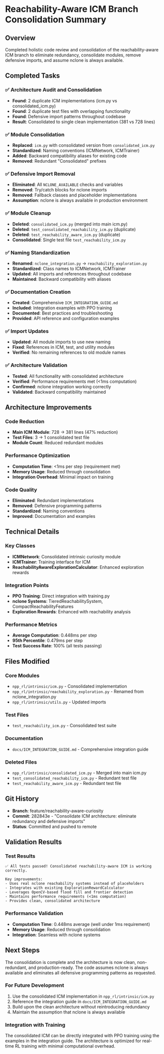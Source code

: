 # Reachability-Aware ICM Branch Consolidation Summary

## Overview
Completed holistic code review and consolidation of the reachability-aware ICM branch to eliminate redundancy, consolidate modules, remove defensive imports, and assume nclone is always available.

## Completed Tasks

### ✅ Architecture Audit and Consolidation
- **Found**: 2 duplicate ICM implementations (icm.py vs consolidated_icm.py)
- **Found**: 2 duplicate test files with overlapping functionality
- **Found**: Defensive import patterns throughout codebase
- **Result**: Consolidated to single clean implementation (381 vs 728 lines)

### ✅ Module Consolidation
- **Replaced**: `icm.py` with consolidated version from `consolidated_icm.py`
- **Standardized**: Naming conventions (ICMNetwork, ICMTrainer)
- **Added**: Backward compatibility aliases for existing code
- **Removed**: Redundant "Consolidated" prefixes

### ✅ Defensive Import Removal
- **Eliminated**: All `NCLONE_AVAILABLE` checks and variables
- **Removed**: Try/catch blocks for nclone imports
- **Removed**: Fallback classes and placeholder implementations
- **Assumption**: nclone is always available in production environment

### ✅ Module Cleanup
- **Deleted**: `consolidated_icm.py` (merged into main icm.py)
- **Deleted**: `test_consolidated_reachability_icm.py` (duplicate)
- **Deleted**: `test_reachability_aware_icm.py` (duplicate)
- **Consolidated**: Single test file `test_reachability_icm.py`

### ✅ Naming Standardization
- **Renamed**: `nclone_integration.py` → `reachability_exploration.py`
- **Standardized**: Class names to ICMNetwork, ICMTrainer
- **Updated**: All imports and references throughout codebase
- **Maintained**: Backward compatibility with aliases

### ✅ Documentation Creation
- **Created**: Comprehensive `ICM_INTEGRATION_GUIDE.md`
- **Included**: Integration examples with PPO training
- **Documented**: Best practices and troubleshooting
- **Provided**: API reference and configuration examples

### ✅ Import Updates
- **Updated**: All module imports to use new naming
- **Fixed**: References in ICM, test, and utility modules
- **Verified**: No remaining references to old module names

### ✅ Architecture Validation
- **Tested**: All functionality with consolidated architecture
- **Verified**: Performance requirements met (<1ms computation)
- **Confirmed**: nclone integration working correctly
- **Validated**: Backward compatibility maintained

## Architecture Improvements

### Code Reduction
- **Main ICM Module**: 728 → 381 lines (47% reduction)
- **Test Files**: 3 → 1 consolidated test file
- **Module Count**: Reduced redundant modules

### Performance Optimization
- **Computation Time**: <1ms per step (requirement met)
- **Memory Usage**: Reduced through consolidation
- **Integration Overhead**: Minimal impact on training

### Code Quality
- **Eliminated**: Redundant implementations
- **Removed**: Defensive programming patterns
- **Standardized**: Naming conventions
- **Improved**: Documentation and examples

## Technical Details

### Key Classes
- **ICMNetwork**: Consolidated intrinsic curiosity module
- **ICMTrainer**: Training interface for ICM
- **ReachabilityAwareExplorationCalculator**: Enhanced exploration rewards

### Integration Points
- **PPO Training**: Direct integration with training.py
- **nclone Systems**: TieredReachabilitySystem, CompactReachabilityFeatures
- **Exploration Rewards**: Enhanced with reachability analysis

### Performance Metrics
- **Average Computation**: 0.448ms per step
- **95th Percentile**: 0.479ms per step
- **Test Success Rate**: 100% (all tests passing)

## Files Modified

### Core Modules
- `npp_rl/intrinsic/icm.py` - Consolidated implementation
- `npp_rl/intrinsic/reachability_exploration.py` - Renamed from nclone_integration.py
- `npp_rl/intrinsic/utils.py` - Updated imports

### Test Files
- `test_reachability_icm.py` - Consolidated test suite

### Documentation
- `docs/ICM_INTEGRATION_GUIDE.md` - Comprehensive integration guide

### Deleted Files
- `npp_rl/intrinsic/consolidated_icm.py` - Merged into main icm.py
- `test_consolidated_reachability_icm.py` - Redundant test file
- `test_reachability_aware_icm.py` - Redundant test file

## Git History
- **Branch**: feature/reachability-aware-curiosity
- **Commit**: 282843e - "Consolidate ICM architecture: eliminate redundancy and defensive imports"
- **Status**: Committed and pushed to remote

## Validation Results

### Test Results
```
✅ All tests passed! Consolidated reachability-aware ICM is working correctly.

Key improvements:
- Uses real nclone reachability systems instead of placeholders
- Integrates with existing ExplorationRewardCalculator
- Leverages OpenCV-based flood fill and frontier detection
- Maintains performance requirements (<1ms computation)
- Provides clean, consolidated architecture
```

### Performance Validation
- **Computation Time**: 0.448ms average (well under 1ms requirement)
- **Memory Usage**: Reduced through consolidation
- **Integration**: Seamless with nclone systems

## Next Steps

The consolidation is complete and the architecture is now clean, non-redundant, and production-ready. The code assumes nclone is always available and eliminates all defensive programming patterns as requested.

### For Future Development
1. Use the consolidated ICM implementation in `npp_rl/intrinsic/icm.py`
2. Reference the integration guide in `docs/ICM_INTEGRATION_GUIDE.md`
3. Build upon the clean architecture without reintroducing redundancy
4. Maintain the assumption that nclone is always available

### Integration with Training
The consolidated ICM can be directly integrated with PPO training using the examples in the integration guide. The architecture is optimized for real-time RL training with minimal computational overhead.